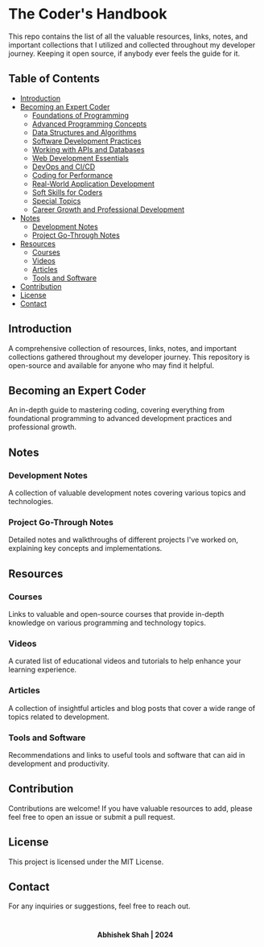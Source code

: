 #

# The Coder's Handbook

This repo contains the list of all the valuable resources, links, notes, and important collections that I utilized and collected throughout my developer journey. Keeping it open source, if anybody ever feels the guide for it.

## Table of Contents
- [Introduction](#introduction)
- [Becoming an Expert Coder](#becoming-an-expert-coder)
  - [Foundations of Programming](#foundations-of-programming)
  - [Advanced Programming Concepts](#advanced-programming-concepts)
  - [Data Structures and Algorithms](#data-structures-and-algorithms)
  - [Software Development Practices](#software-development-practices)
  - [Working with APIs and Databases](#working-with-apis-and-databases)
  - [Web Development Essentials](#web-development-essentials)
  - [DevOps and CI/CD](#devops-and-cicd)
  - [Coding for Performance](#coding-for-performance)
  - [Real-World Application Development](#real-world-application-development)
  - [Soft Skills for Coders](#soft-skills-for-coders)
  - [Special Topics](#special-topics)
  - [Career Growth and Professional Development](#career-growth-and-professional-development)
- [Notes](#notes)
  - [Development Notes](#development-notes)
  - [Project Go-Through Notes](#project-go-through-notes)
- [Resources](#resources)
  - [Courses](#courses)
  - [Videos](#videos)
  - [Articles](#articles)
  - [Tools and Software](#tools-and-software)
- [Contribution](#contribution)
- [License](#license)
- [Contact](#contact)

## Introduction
A comprehensive collection of resources, links, notes, and important collections gathered throughout my developer journey. This repository is open-source and available for anyone who may find it helpful.

## Becoming an Expert Coder
An in-depth guide to mastering coding, covering everything from foundational programming to advanced development practices and professional growth.

## Notes

### Development Notes
A collection of valuable development notes covering various topics and technologies.

### Project Go-Through Notes
Detailed notes and walkthroughs of different projects I've worked on, explaining key concepts and implementations.

## Resources

### Courses
Links to valuable and open-source courses that provide in-depth knowledge on various programming and technology topics.

### Videos
A curated list of educational videos and tutorials to help enhance your learning experience.

### Articles
A collection of insightful articles and blog posts that cover a wide range of topics related to development.

### Tools and Software
Recommendations and links to useful tools and software that can aid in development and productivity.

## Contribution
Contributions are welcome! If you have valuable resources to add, please feel free to open an issue or submit a pull request.

## License
This project is licensed under the MIT License.

## Contact
For any inquiries or suggestions, feel free to reach out.

#

<p align="center"><strong>Abhishek Shah | 2024</strong></p>

#


